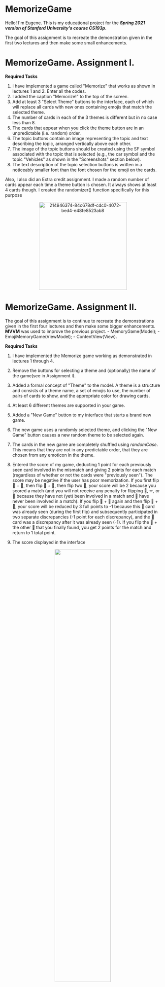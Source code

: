 # MemorizeGame

Hello! I'm Eugene.
This is my educational project for the ***Spring 2021 version of Stanford University's course CS193p***.

The goal of this assignment is to recreate the demonstration given in the first two lectures and then make some small enhancements.

# MemorizeGame. Assignment I.
**Required Tasks**
1. I have implemented a game called "Memorize" that works as shown in lectures 1 and 2. Enter all the codes. 
2. I added the caption "Memorize!" to the top of the screen.
3. Add at least 3 "Select Theme" buttons to the interface, each of which will replace all cards with new ones containing emojis that match the selected theme.
4. The number of cards in each of the 3 themes is different but in no case less than 8.
5. The cards that appear when you click the theme button are in an unpredictable (i.e. random) order.
6. The topic buttons contain an image representing the topic and text describing the topic, arranged vertically above each other.
7. The image of the topic buttons should be created using the SF symbol associated with the topic that is selected (e.g., the car symbol and the topic "Vehicles" as shown in the "Screenshots" section below).
8. The text description of the topic selection buttons is written in a noticeably smaller font than the font chosen for the emoji on the cards.

Also, I also did an Extra credit assignment.
I made a random number of cards appear each time a theme button is chosen. It always shows at least 4 cards though. I created the randomizer() function specifically for this purpose
<div align="center">
    <img width="285" alt="214946374-84c678df-cdc0-4072-bed4-e48fe8523ab8" src="https://user-images.githubusercontent.com/110675494/220786122-24170ab5-400c-4cb3-be56-4bde1803be36.png">
</div>

# MemorizeGame. Assignment II.

The goal of this assignment is to continue to recreate the demonstrations given in the first four lectures and then make some bigger enhancements. 
**MVVM** was used to improve the previous project.
    - MemoryGame(Model);
    - EmojiMemoryGame(ViewModel); 
    - ContentView(View).

**Required Tasks**
1. I have implemented the Memorize game working as demonstrated in lectures 1 through 4.
2. Remove the buttons for selecting a theme and (optionally) the name of the game(see in Assignment I).  
3. Added a formal concept of "Theme" to the model. A theme is a structure and consists of a theme name, a set of emojis to use, the number of pairs of cards to show, and the appropriate color for drawing cards.
4. At least 6 different themes are supported in your game.
5. Added a "New Game" button to my interface that starts a brand new game.
6. The new game uses a randomly selected theme, and clicking the "New Game" button causes a new random theme to be selected again.
7. The cards in the new game are completely shuffled using *randomCase*. This means that they are not in any predictable order, that they are chosen from any emoticon in the theme.
8. Entered the score of my game, deducting 1 point for each previously seen card involved in the mismatch and giving 2 points for each match (regardless of whether or not the cards were "previously seen"). The score may be negative if the user has poor memorization.
    If you first flip 🐧 + 👻, then flip 🤖 + 🏀, then flip two 👻, your score will be 2 because you scored a match (and you will not receive any penalty for flipping 🐧, ✏, or 🏀 because they have not (yet) been involved in a match and 👻 have never been involved in a match). If you flip 🐧 + 🐼 again and then flip 🏀 + 🐧, your score will be reduced by 3 full points to -1 because this 🐧 card was already seen (during the first flip) and subsequently participated in two separate discrepancies (-1 point for each discrepancy), and the 🏀 card was a discrepancy after it was already seen (-1). If you flip the 🐧 + the other 🐧 that you finally found, you get 2 points for the match and return to 1 total point.

9. The score displayed in the interface
<div align="center">
     <img src = "https://user-images.githubusercontent.com/110675494/220786090-722a1762-f0d4-46dd-93bf-7fdc07dcf529.gif" width = "60%">
</div>
   
# MemorizeGame. Assignment III.
<div align="center">
     <img src = "MemorizeGame/2023-06-26 20.09.26.gif" width = "40%">
</div>
add animation and a new "Shuffle" button. When the pictures are matched, the card frame shows the match as an identifier and is accompanied by an animation


<br>
<br>
<br>
<br>
This project is built on Xcode 14.2 with the use of Swift 5.7 and SwiftUI 4

My email: demenkoeugene@icloud.com





